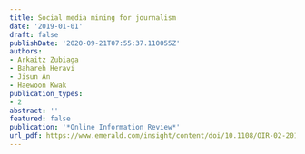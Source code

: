 ```yaml
---
title: Social media mining for journalism
date: '2019-01-01'
draft: false
publishDate: '2020-09-21T07:55:37.110055Z'
authors:
- Arkaitz Zubiaga
- Bahareh Heravi
- Jisun An
- Haewoon Kwak
publication_types:
- 2
abstract: ''
featured: false
publication: '*Online Information Review*'
url_pdf: https://www.emerald.com/insight/content/doi/10.1108/OIR-02-2019-395/full/html
---
```


